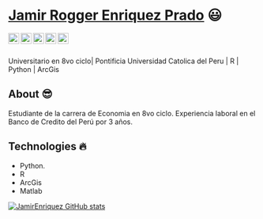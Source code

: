  # <a href="https://www.linkedin.com/in/Jamir Rogger Enriquez Prado/">Jamir Rogger Enriquez Prado</a> :smiley:
 
 <a href="https://twitter.com/Jamir_Fus">
  <img align="left" alt="Jamir Twitter" width="22px" src="https://cdn.jsdelivr.net/npm/simple-icons@v3/icons/twitter.svg" />
</a>
<a href="https://linkedin.com/in/jamir-rogger-enriquez-prado-a8b7b9283/">
  <img align="left" alt="Jamir's Linkdein" width="22px" src="https://cdn.jsdelivr.net/npm/simple-icons@v3/icons/linkedin.svg" />
</a>
<a href="https://github.com/JamirEnriquez">
  <img align="left" alt="Jamir Github" width="22px" src="https://cdn.jsdelivr.net/npm/simple-icons@v3/icons/github.svg" />
</a>
<a href="https://instagram.com/jamir19882/">
  <img align="left" alt="Jamir Instagram" width="22px" src="https://cdn.jsdelivr.net/npm/simple-icons@v3/icons/instagram.svg" />
</a>
<a href="https://www.facebook.com/jamir.enriquezprado">
  <img align="left" alt="Jamir Facebook" width="22px" src="https://cdn.jsdelivr.net/npm/simple-icons@v3/icons/facebook.svg" />
</a>


<br/>
<br/>

Universitario en 8vo ciclo| Pontificia Universidad Catolica del Peru | R | Python | ArcGis

## About :sunglasses:
Estudiante de la carrera de Economia en 8vo ciclo. Experiencia laboral en el Banco de Credito del Perú por 3 años.

## Technologies :fire:

- Python.
- R
- ArcGis
- Matlab

[![JamirEnriquez GitHub stats](https://github-readme-stats.vercel.app/api?username=JamirEnriquez)](https://github.com/JamirEnriquez/github-readme-stats)

</div>

